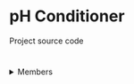 # pH Conditioner

Project source code

#
<details>
  <summary>Members</summary>


- `116210461128-7` | Peeradon Rungkanawut (me)
- `116210461150-1` | Komkrit Jongsara
- `116210461110-5` | Suphanut Lekchia

</details>